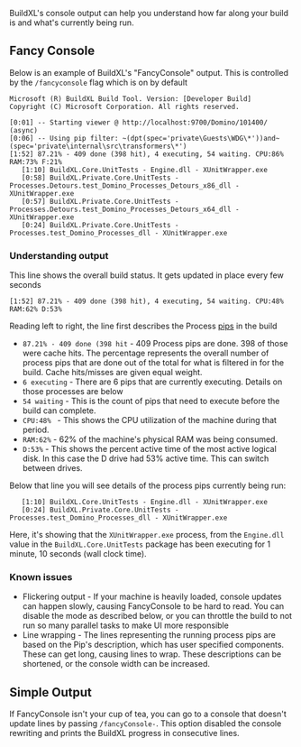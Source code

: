BuildXL's console output can help you understand how far along your build is and what's currently being run.

## Fancy Console
Below is an example of BuildXL's "FancyConsole" output. This is controlled by the `/fancyconsole` flag which is on by default
```
Microsoft (R) BuildXL Build Tool. Version: [Developer Build]
Copyright (C) Microsoft Corporation. All rights reserved.

[0:01] -- Starting viewer @ http://localhost:9700/Domino/101400/ (async)
[0:06] -- Using pip filter: ~(dpt(spec='private\Guests\WDG\*'))and~(spec='private\internal\src\transformers\*')
[1:52] 87.21% - 409 done (398 hit), 4 executing, 54 waiting. CPU:86% RAM:73% F:21%
   [1:10] BuildXL.Core.UnitTests - Engine.dll - XUnitWrapper.exe
   [0:58] BuildXL.Private.Core.UnitTests - Processes.Detours.test_Domino_Processes_Detours_x86_dll - XUnitWrapper.exe
   [0:57] BuildXL.Private.Core.UnitTests - Processes.Detours.test_Domino_Processes_Detours_x64_dll - XUnitWrapper.exe
   [0:24] BuildXL.Private.Core.UnitTests - Processes.test_Domino_Processes_dll - XUnitWrapper.exe
```

### Understanding output
This line shows the overall build status. It gets updated in place every few seconds
```
[1:52] 87.21% - 409 done (398 hit), 4 executing, 54 waiting. CPU:48% RAM:62% D:53%
```
Reading left to right, the line first describes the Process [pips](/BuildXL/BuildXL-Under-the-Hood/Core-Concepts) in the build
* `87.21% - 409 done (398 hit` - 409 Process pips are done. 398 of those were cache hits. The percentage represents the overall number of process pips that are done out of the total for what is filtered in for the build. Cache hits/misses are given equal weight.
* `6 executing` - There are 6 pips that are currently executing. Details on those processes are below
* `54 waiting` - This is the count of pips that need to execute before the build can complete.
* `CPU:48% ` - This shows the CPU utilization of the machine during that period.
* `RAM:62%` - 62% of the machine's physical RAM was being consumed.
* `D:53%` - This shows the percent active time of the most active logical disk. In this case the D drive had 53% active time. This can switch between drives.

Below that line you will see details of the process pips currently being run:
```
   [1:10] BuildXL.Core.UnitTests - Engine.dll - XUnitWrapper.exe
   [0:24] BuildXL.Private.Core.UnitTests - Processes.test_Domino_Processes_dll - XUnitWrapper.exe
```
Here, it's showing that the `XUnitWrapper.exe` process, from the `Engine.dll` value in the `BuildXL.Core.UnitTests` package has been executing for 1 minute, 10 seconds (wall clock time).

### Known issues
* Flickering output - If your machine is heavily loaded, console updates can happen slowly, causing FancyConsole to be hard to read. You can disable the mode as described below, or you can throttle the build to not run so many parallel tasks to make UI more responsible
* Line wrapping - The lines representing the running process pips are based on the Pip's description, which has user specified components. These can get long, causing lines to wrap. These descriptions can be shortened, or the console width can be increased.

## Simple Output
If FancyConsole isn't your cup of tea, you can go to a console that doesn't update lines by passing `/fancyConsole-`. This option disabled the console rewriting and prints the BuildXL progress in consecutive lines.